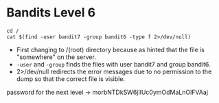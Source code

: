 # Bandits Level 6

```
cd /
cat $(find -user bandit7 -group bandit6 -type f 2>/dev/null)
```

- First changing to /(root) directory because as hinted that the file is "somewhere" on the server.
- `-user` and `-group` finds the files with user bandit7 and group bandit6.
- 2>/dev/null redirects the error messages due to no permission to the dump so that the correct file is visible. 

password for the next level -> morbNTDkSW6jIlUc0ymOdMaLnOlFVAaj
